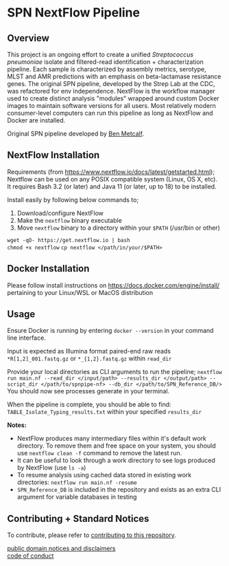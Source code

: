 # SPN NextFlow Pipeline

## Overview  

This project is an ongoing effort to create a unified _Streptococcus pneumoniae_ isolate and filtered-read identification + characterization pipeline. Each sample is characterized by assembly metrics, serotype, MLST and AMR predictions with an emphasis on beta-lactamase resistance genes. The original SPN pipeline, developed by the Strep Lab at the CDC, was refactored for env independence. NextFlow is the workflow manager used to create distinct analysis "modules" wrapped around custom Docker images to maintain software versions for all users. Most relatively modern consumer-level computers can run this pipeline as long as NextFlow and Docker are installed. 

Original SPN pipeline developed by [Ben Metcalf](https://github.com/BenJamesMetcalf/Spn_Scripts_Reference).

## NextFlow Installation
Requirements (from https://www.nextflow.io/docs/latest/getstarted.html);  
Nextflow can be used on any POSIX compatible system (Linux, OS X, etc).  
It requires Bash 3.2 (or later) and Java 11 (or later, up to 18) to be installed.  

Install easily by following below commands to; 
1) Download/configure NextFlow
2) Make the `nextflow` binary executable
3) Move `nextflow` binary to a directory within your `$PATH` (/usr/bin or other)  

`wget -qO- https://get.nextflow.io | bash`  
`chmod +x nextflow` 
`cp nextflow </path/in/your/$PATH>` 

## Docker Installation
Please follow install instructions on https://docs.docker.com/engine/install/ pertaining to your Linux/WSL or MacOS distribution 

## Usage  
Ensure Docker is running by entering `docker --version` in your command line interface. 

Input is expected as Illumina format paired-end raw reads `*R[1,2]_001.fastq.gz` or `*_{1,2}.fastq.gz` within `read_dir` 

Provide your local directories as CLI arguments to run the pipeline;
`nextflow run main.nf --read_dir </input/path> --results_dir </output/path> --script_dir </path/to/spnpipe-nf> --db_dir </path/to/SPN_Reference_DB/>`   
You should now see processes generate in your terminal.

When the pipeline is complete, you should be able to find: `TABLE_Isolate_Typing_results.txt` within your specified `results_dir`  

**Notes:**
- NextFlow produces many intermediary files within it's default work directory. To remove them and free space on your system, you should use `nextflow clean -f` command to remove the latest run.  
- It can be useful to look through a work directory to see logs produced by NextFlow (use `ls -a`)  
- To resume analysis using cached data stored in existing work directories: `nextflow run main.nf -resume`   
- `SPN_Reference_DB` is included in the repository and exists as an extra CLI argument for variable databases in testing
 
## Contributing + Standard Notices
To contribute, please refer to [contributing to this repository](https://github.com/CDCgov/template/blob/master/CONTRIBUTING.md).  


[public domain notices and disclaimers](https://github.com/CDCgov/template/blob/master/DISCLAIMER.md)  
[code of conduct](https://github.com/CDCgov/template/blob/master/code-of-conduct.md)
